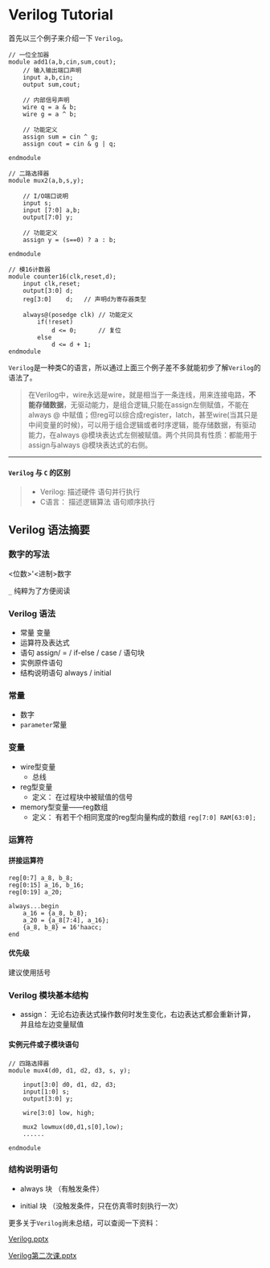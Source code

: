 # Verilog Tutorial

首先以三个例子来介绍一下 `Verilog`。

```
// 一位全加器
module add1(a,b,cin,sum,cout);
    // 输入输出端口声明
    input a,b,cin;
    output sum,cout;

    // 内部信号声明
    wire q = a & b;
    wire g = a ^ b;

    // 功能定义
    assign sum = cin ^ g;
    assign cout = cin & g | q;

endmodule
```

```
// 二路选择器
module mux2(a,b,s,y);

    // I/O端口说明
    input s;
    input [7:0] a,b;
    output[7:0] y;

    // 功能定义
    assign y = (s==0) ? a : b;

endmodule
```

```
// 模16计数器
module counter16(clk,reset,d);
    input clk,reset;
    output[3:0] d;
    reg[3:0]    d;   // 声明d为寄存器类型
    
    always@(posedge clk) // 功能定义
        if(!reset)
            d <= 0;      // 复位
        else
            d <= d + 1;
endmodule
```

`Verilog`是一种类C的语言，所以通过上面三个例子差不多就能初步了解`Verilog`的语法了。



> 在Verilog中，wire永远是wire，就是相当于一条连线，用来连接电路，**不能存储数据**，无驱动能力，是组合逻辑,只能在assign左侧赋值，不能在always @ 中赋值；但reg可以综合成register，latch，甚至wire(当其只是中间变量的时候)，可以用于组合逻辑或者时序逻辑，能存储数据，有驱动能力，在always @模块表达式左侧被赋值。两个共同具有性质：都能用于assign与always @模块表达式的右侧。

-----

#### `Verilog` 与 `C` 的区别

> - Verilog: 描述硬件 语句并行执行
> - C语言： 描述逻辑算法 语句顺序执行


## Verilog 语法摘要

### 数字的写法

<位数>'<进制>数字

`_` 纯粹为了方便阅读

### Verilog 语法
- 常量 变量
- 运算符及表达式
- 语句 assign/ = / if-else / case / 语句块
- 实例原件语句
- 结构说明语句 always / initial

### 常量
- 数字
- `parameter`常量

### 变量
- wire型变量
	- 总线
- reg型变量
	- 定义： 在过程块中被赋值的信号
- memory型变量——reg数组
	- 定义： 有若干个相同宽度的reg型向量构成的数组  `reg[7:0] RAM[63:0];`

### 运算符

#### 拼接运算符

```
reg[0:7] a_8, b_8;
reg[0:15] a_16, b_16;
reg[0:19] a_20;

always...begin
	a_16 = {a_8, b_8};
	a_20 = {a_8[7:4], a_16};
	{a_8, b_8} = 16'haacc;
end
```

#### 优先级
建议使用括号

### Verilog 模块基本结构

- assign： 无论右边表达式操作数何时发生变化，右边表达式都会重新计算，并且给左边变量赋值

#### 实例元件或子模块语句

```
// 四路选择器
module mux4(d0, d1, d2, d3, s, y);

    input[3:0] d0, d1, d2, d3;
    input[1:0] s;
    output[3:0] y;

    wire[3:0] low, high;

    mux2 lowmux(d0,d1,s[0],low);
    ......

endmodule
```

### 结构说明语句

- always 块 （有触发条件）

- initial 块 （没触发条件，只在仿真零时刻执行一次）

更多关于`Verilog`尚未总结，可以查阅一下资料：

[Verilog.pptx](https://github.com/RayZhao1998/MIPSTutorial/res/Verilog.pptx)

[Verilog第二次课.pptx](https://github.com/RayZhao1998/MIPSTutorial/res/Verilog第二次课.pptx)